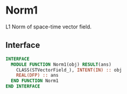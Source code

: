 # Norm1

L1 Norm of space-time vector field.

## Interface

```fortran
INTERFACE
  MODULE FUNCTION Norm1(obj) RESULT(ans)
    CLASS(STVectorField_), INTENT(IN) :: obj
    REAL(DFP) :: ans
  END FUNCTION Norm1
END INTERFACE
```

